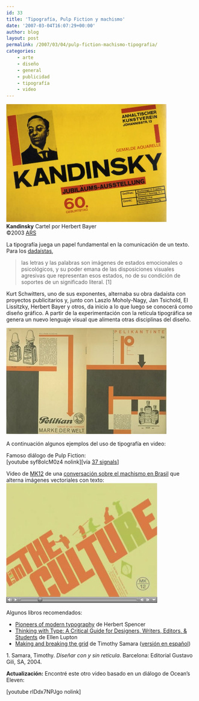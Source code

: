 ```yaml
---
id: 33
title: 'Tipografía, Pulp Fiction y machismo'
date: '2007-03-04T16:07:29+00:00'
author: blog
layout: post
permalink: /2007/03/04/pulp-fiction-machismo-tipografia/
categories:
    - arte
    - diseño
    - general
    - publicidad
    - tipografí­a
    - video
---
```


![Herbert Bayer - Kandinsky](/wp-content/uploads/2007/03/bayer.jpg)  
**Kandinsky** Cartel por Herbert Bayer  
©2003 [ARS](http://www.arsny.com/)

La tipografí­a juega un papel fundamental en la comunicación de un texto. Para los [dadaí­stas](http://en.wikipedia.org/wiki/Dada "DadÃ¡ en Wikipedia"),

> las letras y las palabras son imágenes de estados emocionales o psicológicos, y su poder emana de las disposiciones visuales agresivas que representan esos estados, no de su condición de soportes de un significado literal. \[1\]

Kurt Schwitters, uno de sus exponentes, alternaba su obra dadaí­sta con proyectos publicitarios y, junto con Laszlo Moholy-Nagy, Jan Tsichold, El Lissitzky, Herbert Bayer y otros, da inicio a lo que luego se conocerá como diseño gráfico. A partir de la experimentación con la retí­cula tipográfica se genera un nuevo lenguaje visual que alimenta otras disciplinas del diseño.

[![Kurt Schwitters - Merz](/wp-content/uploads/2007/03/merz.jpg)  ](http://www.mauriciogiraldo.com/blog/2007/03/04/pulp-fiction-machismo-tipografia/kurt-schwitters-merz/ "Kurt Schwitters - Merz")

A continuación algunos ejemplos del uso de tipografía en video:

Famoso diálogo de Pulp Fiction:  
\[youtube syf8olcM0z4 nolink\]\[ví­a [37 signals](http://www.37signals.com/svn/posts/298-animation-of-a-samuel-l-jackson-pulp-fiction-speech-in-type)\]

Video de [MK12](http://media2.mk12.com/v6/mk12_v6_index.html "sitio web MK12") de una [conversación sobre el machismo en Brasil](http://media2.mk12.com/v5_qt_html/2003/brazil.html "clic para ver el video") que alterna imágenes vectoriales con texto:  
[![MK12 - Machismo](/wp-content/uploads/2007/03/mk12.jpg)](http://media2.mk12.com/v5_qt_html/2003/brazil.html "clic para ver el video")

Algunos libros recomendados:

- [Pioneers of modern typography](http://www.amazon.com/gp/product/0262693038/102-4171447-4860126?ie=UTF8&tag=maurigiral-20&linkCode=xm2&camp=1789&creativeASIN=0262693038 "clic para ver el libro en Amazon") de Herbert Spencer
- [Thinking with Type: A Critical Guide for Designers, Writers, Editors, &amp; Students](http://www.amazon.com/gp/product/1568984480/102-4171447-4860126?ie=UTF8&tag=maurigiral-20&linkCode=xm2&camp=1789&creativeASIN=1568984480 "clic para ver el libro en Amazon") de Ellen Lupton
- [Making and breaking the grid](http://www.amazon.com/gp/product/1564968936/102-4171447-4860126?ie=UTF8&tag=maurigiral-20&linkCode=xm2&camp=1789&creativeASIN=1564968936 "clic para ver el libro en Amazon") de Timothy Samara ([versión en español](http://www.ggili.com/ficha_amp.cfm?IDPUBLICACION=674))

1\. Samara, Timothy. *Diseñar con y sin retí­cula*. Barcelona: Editorial Gustavo Gili, SA, 2004.

**Actualización:** Encontré este otro video basado en un diálogo de Ocean’s Eleven:

\[youtube rIDdx7NPJgo nolink\]